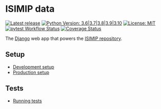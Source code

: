 ISIMIP data
===========

[![Latest release](https://shields.io/github/v/release/ISI-MIP/isimip-data)](https://github.com/ISI-MIP/isimip-data/releases)
[![Python Version: 3.6|3.7|3.8|3.9|3.10](https://img.shields.io/badge/python-3.6|3.7|3.8|3.9|3.10-blue)](https://www.python.org/)
[![License: MIT](http://img.shields.io/badge/license-MIT-yellow.svg)](https://github.com/ISI-MIP/isimip-data/blob/master/LICENSE)
[![pytest Workflow Status](https://github.com/ISI-MIP/isimip-data/actions/workflows/pytest.yml/badge.svg)](https://github.com/ISI-MIP/isimip-data/actions/workflows/pytest.yml)
[![Coverage Status](https://coveralls.io/repos/github/ISI-MIP/isimip-data/badge.svg?branch=master)](https://coveralls.io/github/ISI-MIP/isimip-data?branch=master)

The [Django](https://www.djangoproject.com/) web app that powers the [ISIMIP repository](https://data.isimip.org).


Setup
-----

* [Development setup](/docs/dev.md)
* [Production setup](/docs/prod.md)

Tests
-----

* [Running tests](/docs/tests.md)
